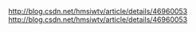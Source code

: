 http://blog.csdn.net/hmsiwtv/article/details/46960053  
http://blog.csdn.net/hmsiwtv/article/details/46960053
